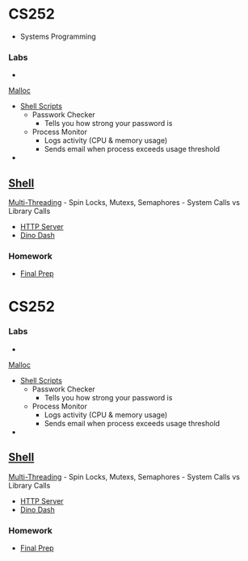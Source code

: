 # CS252
- Systems Programming
### Labs
- 
[Malloc](https://github.com/Changer098/CS-Purdue/tree/master/CS252/Labs/Lab%201)
- [Shell 
Scripts](https://github.com/Changer098/CS-Purdue/tree/master/CS252/Labs/Lab%202)
	- Passwork Checker
		- Tells you how strong your password is
	- Process Monitor
		- Logs activity (CPU & memory usage)
		- Sends email when process exceeds usage threshold
- 
[Shell](https://github.com/Changer098/CS-Purdue/tree/master/CS252/Labs/Lab%203)
- 
[Multi-Threading](https://github.com/Changer098/CS-Purdue/tree/master/CS252/Labs/Lab%204)
	- Spin Locks, Mutexs, Semaphores
	- System Calls vs Library Calls
- [HTTP 
Server](https://github.com/Changer098/CS-Purdue/tree/master/CS252/Labs/Lab%205)
- [Dino 
Dash](https://github.com/Changer098/CS252-lab6/tree/1203e138979870555d7bb3381e6afb31400bd298)
### Homework
- [Final 
Prep](https://github.com/Changer098/CS-Purdue/blob/master/CS252/Homework/CS252FinalReviewHomework.docx)
# CS252
### Labs
- 
[Malloc](https://github.com/Changer098/CS-Purdue/tree/master/CS252/Labs/Lab%201)
- [Shell 
Scripts](https://github.com/Changer098/CS-Purdue/tree/master/CS252/Labs/Lab%202)
	- Passwork Checker
		- Tells you how strong your password is
	- Process Monitor
		- Logs activity (CPU & memory usage)
		- Sends email when process exceeds usage threshold
- 
[Shell](https://github.com/Changer098/CS-Purdue/tree/master/CS252/Labs/Lab%203)
- 
[Multi-Threading](https://github.com/Changer098/CS-Purdue/tree/master/CS252/Labs/Lab%204)
	- Spin Locks, Mutexs, Semaphores
	- System Calls vs Library Calls
- [HTTP 
Server](https://github.com/Changer098/CS-Purdue/tree/master/CS252/Labs/Lab%205)
- [Dino 
Dash](https://github.com/Changer098/CS252-lab6/tree/1203e138979870555d7bb3381e6afb31400bd298)
### Homework
- [Final 
Prep](https://github.com/Changer098/CS-Purdue/blob/master/CS252/Homework/CS252FinalReviewHomework.docx)

